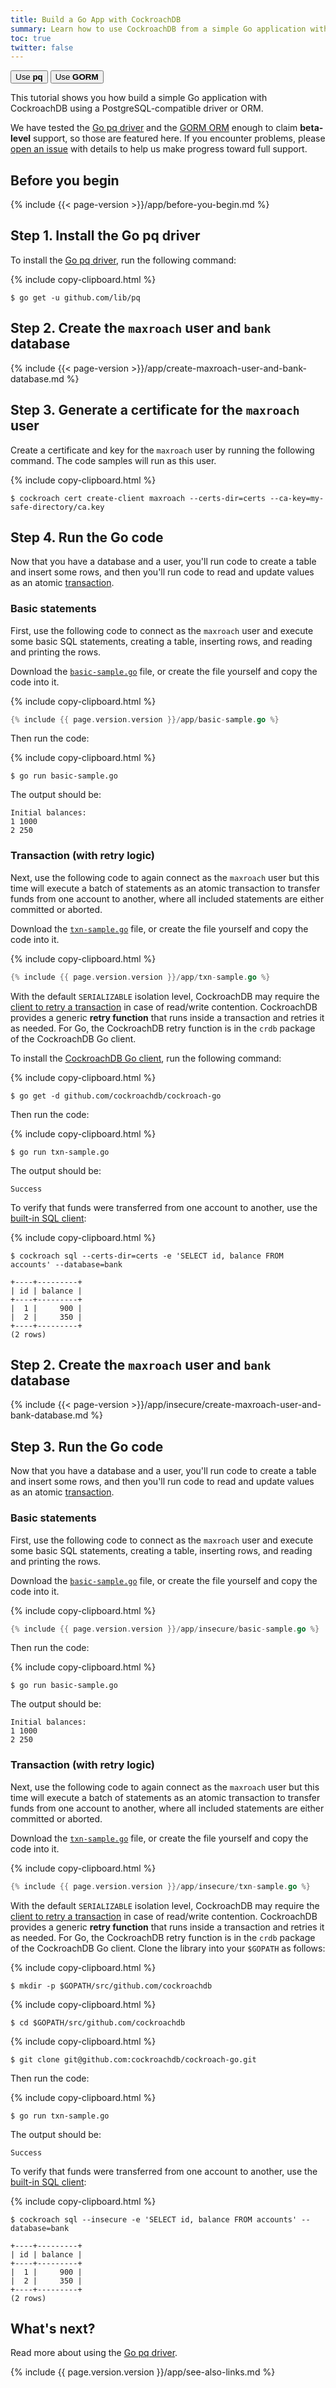 ```yaml
---
title: Build a Go App with CockroachDB
summary: Learn how to use CockroachDB from a simple Go application with the Go pq driver.
toc: true
twitter: false
---
```


<div class="filters filters-big clearfix">
    <a href="build-a-go-app-with-cockroachdb.html"><button class="filter-button current">Use <strong>pq</strong></button></a>
    <a href="build-a-go-app-with-cockroachdb-gorm.html"><button class="filter-button">Use <strong>GORM</strong></button></a>
</div>

This tutorial shows you how build a simple Go application with CockroachDB using a PostgreSQL-compatible driver or ORM.

We have tested the [Go pq driver](https://godoc.org/github.com/lib/pq) and the [GORM ORM](http://gorm.io) enough to claim **beta-level** support, so those are featured here. If you encounter problems, please [open an issue](https://github.com/cockroachdb/cockroach/issues/new) with details to help us make progress toward full support.

## Before you begin

{% include {{< page-version >}}/app/before-you-begin.md %}

## Step 1. Install the Go pq driver

To install the [Go pq driver](https://godoc.org/github.com/lib/pq), run the following command:

{% include copy-clipboard.html %}
~~~ shell
$ go get -u github.com/lib/pq
~~~

<section class="filter-content" markdown="1" data-scope="secure">

## Step 2. Create the `maxroach` user and `bank` database

{% include {{< page-version >}}/app/create-maxroach-user-and-bank-database.md %}

## Step 3. Generate a certificate for the `maxroach` user

Create a certificate and key for the `maxroach` user by running the following command.  The code samples will run as this user.

{% include copy-clipboard.html %}
~~~ shell
$ cockroach cert create-client maxroach --certs-dir=certs --ca-key=my-safe-directory/ca.key
~~~

## Step 4. Run the Go code

Now that you have a database and a user, you'll run code to create a table and insert some rows, and then you'll run code to read and update values as an atomic [transaction](transactions.html).

### Basic statements

First, use the following code to connect as the `maxroach` user and execute some basic SQL statements, creating a table, inserting rows, and reading and printing the rows.

Download the <a href="https://raw.githubusercontent.com/cockroachdb/docs/master/_includes/{{ page.version.version }}/app/basic-sample.go" download><code>basic-sample.go</code></a> file, or create the file yourself and copy the code into it.

{% include copy-clipboard.html %}
~~~ go
{% include {{ page.version.version }}/app/basic-sample.go %}
~~~

Then run the code:

{% include copy-clipboard.html %}
~~~ shell
$ go run basic-sample.go
~~~

The output should be:

~~~
Initial balances:
1 1000
2 250
~~~

### Transaction (with retry logic)

Next, use the following code to again connect as the `maxroach` user but this time will execute a batch of statements as an atomic transaction to transfer funds from one account to another, where all included statements are either committed or aborted.

Download the <a href="https://raw.githubusercontent.com/cockroachdb/docs/master/_includes/{{ page.version.version }}/app/txn-sample.go" download><code>txn-sample.go</code></a> file, or create the file yourself and copy the code into it.

{% include copy-clipboard.html %}
~~~ go
{% include {{ page.version.version }}/app/txn-sample.go %}
~~~

With the default `SERIALIZABLE` isolation level, CockroachDB may require the [client to retry a transaction](transactions.html#transaction-retries) in case of read/write contention. CockroachDB provides a generic <strong>retry function</strong> that runs inside a transaction and retries it as needed. For Go, the CockroachDB retry function is in the `crdb` package of the CockroachDB Go client.

To install the [CockroachDB Go client](https://github.com/cockroachdb/cockroach-go), run the following command:

{% include copy-clipboard.html %}
~~~ shell
$ go get -d github.com/cockroachdb/cockroach-go
~~~

Then run the code:

{% include copy-clipboard.html %}
~~~ shell
$ go run txn-sample.go
~~~

The output should be:

~~~ shell
Success
~~~

To verify that funds were transferred from one account to another, use the [built-in SQL client](use-the-built-in-sql-client.html):

{% include copy-clipboard.html %}
~~~ shell
$ cockroach sql --certs-dir=certs -e 'SELECT id, balance FROM accounts' --database=bank
~~~

~~~
+----+---------+
| id | balance |
+----+---------+
|  1 |     900 |
|  2 |     350 |
+----+---------+
(2 rows)
~~~

</section>

<section class="filter-content" markdown="1" data-scope="insecure">

## Step 2. Create the `maxroach` user and `bank` database

{% include {{< page-version >}}/app/insecure/create-maxroach-user-and-bank-database.md %}

## Step 3. Run the Go code

Now that you have a database and a user, you'll run code to create a table and insert some rows, and then you'll run code to read and update values as an atomic [transaction](transactions.html).

### Basic statements

First, use the following code to connect as the `maxroach` user and execute some basic SQL statements, creating a table, inserting rows, and reading and printing the rows.

Download the <a href="https://raw.githubusercontent.com/cockroachdb/docs/master/_includes/{{ page.version.version }}/app/insecure/basic-sample.go" download><code>basic-sample.go</code></a> file, or create the file yourself and copy the code into it.

{% include copy-clipboard.html %}
~~~ go
{% include {{ page.version.version }}/app/insecure/basic-sample.go %}
~~~

Then run the code:

{% include copy-clipboard.html %}
~~~ shell
$ go run basic-sample.go
~~~

The output should be:

~~~
Initial balances:
1 1000
2 250
~~~

### Transaction (with retry logic)

Next, use the following code to again connect as the `maxroach` user but this time will execute a batch of statements as an atomic transaction to transfer funds from one account to another, where all included statements are either committed or aborted.

Download the <a href="https://raw.githubusercontent.com/cockroachdb/docs/master/_includes/{{ page.version.version }}/app/insecure/txn-sample.go" download><code>txn-sample.go</code></a> file, or create the file yourself and copy the code into it.

{% include copy-clipboard.html %}
~~~ go
{% include {{ page.version.version }}/app/insecure/txn-sample.go %}
~~~

With the default `SERIALIZABLE` isolation level, CockroachDB may require the [client to retry a transaction](transactions.html#transaction-retries) in case of read/write contention. CockroachDB provides a generic <strong>retry function</strong> that runs inside a transaction and retries it as needed. For Go, the CockroachDB retry function is in the `crdb` package of the CockroachDB Go client. Clone the library into your `$GOPATH` as follows:

{% include copy-clipboard.html %}
~~~ shell
$ mkdir -p $GOPATH/src/github.com/cockroachdb
~~~

{% include copy-clipboard.html %}
~~~ shell
$ cd $GOPATH/src/github.com/cockroachdb
~~~

{% include copy-clipboard.html %}
~~~ shell
$ git clone git@github.com:cockroachdb/cockroach-go.git
~~~

Then run the code:

{% include copy-clipboard.html %}
~~~ shell
$ go run txn-sample.go
~~~

The output should be:

~~~ shell
Success
~~~

To verify that funds were transferred from one account to another, use the [built-in SQL client](use-the-built-in-sql-client.html):

{% include copy-clipboard.html %}
~~~ shell
$ cockroach sql --insecure -e 'SELECT id, balance FROM accounts' --database=bank
~~~

~~~
+----+---------+
| id | balance |
+----+---------+
|  1 |     900 |
|  2 |     350 |
+----+---------+
(2 rows)
~~~

</section>

## What's next?

Read more about using the [Go pq driver](https://godoc.org/github.com/lib/pq).

{% include {{ page.version.version }}/app/see-also-links.md %}
